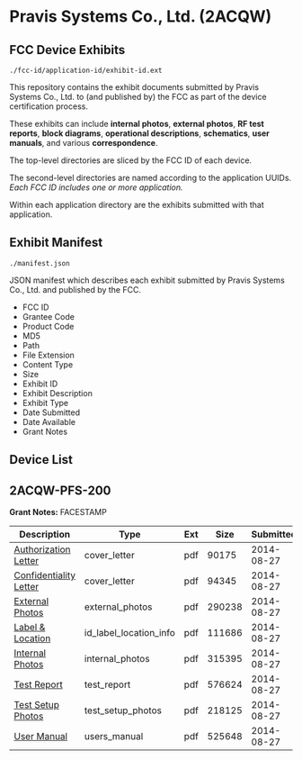 # Pravis Systems Co., Ltd. (2ACQW)
## FCC Device Exhibits

```
./fcc-id/application-id/exhibit-id.ext
```

This repository contains the exhibit documents submitted by Pravis Systems Co., Ltd. to (and published by) the FCC as part of the device certification process.

These exhibits can include **internal photos**, **external photos**, **RF test reports**, **block diagrams**, **operational descriptions**, **schematics**, **user manuals**, and various **correspondence**.

The top-level directories are sliced by the FCC ID of each device.

The second-level directories are named according to the application UUIDs. *Each FCC ID includes one or more application.*

Within each application directory are the exhibits submitted with that application. 

## Exhibit Manifest

```
./manifest.json
```

JSON manifest which describes each exhibit submitted by Pravis Systems Co., Ltd. and published by the FCC.

- FCC ID
- Grantee Code
- Product Code
- MD5
- Path
- File Extension
- Content Type
- Size
- Exhibit ID
- Exhibit Description
- Exhibit Type
- Date Submitted
- Date Available
- Grant Notes

## Device List
## 2ACQW-PFS-200
**Grant Notes:** FACESTAMP

| Description | Type | Ext | Size | Submitted | Available |
| ----------- | ---- | --- | ---- | --------- | --------- |
| [Authorization Letter](2ACQW-PFS-200/9ba8fb4c8314d6c4b1343c122bddcd58/2371161.pdf) | cover_letter | pdf | 90175 | 2014-08-27 | 2014-08-27 |
| [Confidentiality Letter](2ACQW-PFS-200/9ba8fb4c8314d6c4b1343c122bddcd58/2371162.pdf) | cover_letter | pdf | 94345 | 2014-08-27 | 2014-08-27 |
| [External Photos](2ACQW-PFS-200/9ba8fb4c8314d6c4b1343c122bddcd58/2371168.pdf) | external_photos | pdf | 290238 | 2014-08-27 | 2014-08-27 |
| [Label & Location](2ACQW-PFS-200/9ba8fb4c8314d6c4b1343c122bddcd58/2371170.pdf) | id_label_location_info | pdf | 111686 | 2014-08-27 | 2014-08-27 |
| [Internal Photos](2ACQW-PFS-200/9ba8fb4c8314d6c4b1343c122bddcd58/2371169.pdf) | internal_photos | pdf | 315395 | 2014-08-27 | 2014-08-27 |
| [Test Report](2ACQW-PFS-200/9ba8fb4c8314d6c4b1343c122bddcd58/2371166.pdf) | test_report | pdf | 576624 | 2014-08-27 | 2014-08-27 |
| [Test Setup Photos](2ACQW-PFS-200/9ba8fb4c8314d6c4b1343c122bddcd58/2371167.pdf) | test_setup_photos | pdf | 218125 | 2014-08-27 | 2014-08-27 |
| [User Manual](2ACQW-PFS-200/9ba8fb4c8314d6c4b1343c122bddcd58/2371171.pdf) | users_manual | pdf | 525648 | 2014-08-27 | 2014-08-27 |

